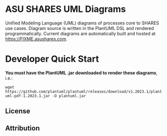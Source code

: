 # ASU SHARES UML Diagrams

Unified Modeling Language (UML) diagrams of processes core to SHARES use cases. Diagram source is written in the PlantUML DSL and rendered programmatically. Current diagrams are automatically built and hosted at https://FIXME.asushares.com.

# Developer Quick Start

**You must have the PlantUML .jar downloaded to render these diagrams**, i.e.:

```wget https://github.com/plantuml/plantuml/releases/download/v1.2023.1/plantuml-pdf-1.2023.1.jar -O plantuml.jar```

## License


## Attribution

